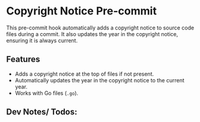 # Copyright Notice Pre-commit

This pre-commit hook automatically adds a copyright notice to source code files during a commit. It also updates the year in the copyright notice, ensuring it is always current.

## Features

- Adds a copyright notice at the top of files if not present.
- Automatically updates the year in the copyright notice to the current year.
- Works with Go files (`.go`).

## Dev Notes/ Todos:
